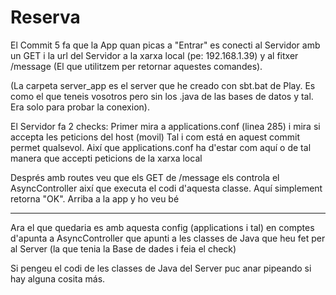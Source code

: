 # Reserva

El Commit 5 fa que la App quan picas a "Entrar" es conecti al Servidor amb un GET i la url del
Servidor a la xarxa local (pe: 192.168.1.39) y al fitxer /message (El que utilitzem per retornar aquestes comandes).

(La carpeta server_app es el server que he creado con sbt.bat de Play. Es como el que teneis vosotros pero sin
los .java de las bases de datos y tal. Era solo para probar la conexion).

El Servidor fa 2 checks: Primer mira a applications.conf (linea 285) i mira si accepta les peticions del host (movil)
Tal i com está en aquest commit permet qualsevol. Així que applications.conf ha d'estar com aquí o de tal manera que accepti peticions
de la xarxa local

Després amb routes veu que els GET de /message els controla el AsyncController així que executa el codi d'aquesta classe.
Aquí simplement retorna "OK". Arriba a la app y ho veu bé
________________________________


Ara el que quedaria es amb aquesta config (applications i tal) en comptes d'apunta a AsyncController que apunti a les classes
de Java que heu fet per al Server (la que tenia la Base de dades i feia el check)

Si pengeu el codi de les classes de Java del Server puc anar pipeando si hay alguna cosita más.
